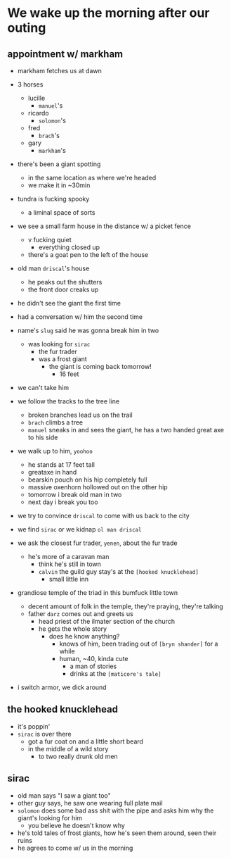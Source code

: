 # We wake up the morning after our outing
## appointment w/ markham
- markham fetches us at dawn
- 3 horses
    - lucille
        - `manuel`'s
    - ricardo
        - `solomon`'s
    - fred
        - `brach`'s
    - gary
        - `markham`'s
- there's been a giant spotting
    - in the same location as where we're headed
    - we make it in ~30min
- tundra is fucking spooky
    - a liminal space of sorts
- we see a small farm house in the distance w/ a picket fence
    - v fucking quiet
        - everything closed up
    - there's a goat pen to the left of the house
- old man `driscal`'s house
    - he peaks out the shutters
    - the front door creaks up
- he didn't see the giant the first time
- had a conversation w/ him the second time
- name's `slug` said he was gonna break him in two
    - was looking for `sirac`
        - the fur trader
        - was a frost giant
            - the giant is coming back tomorrow!
                - 16 feet
- we can't take him
- we follow the tracks to the tree line
    - broken branches lead us on the trail
    - `brach` climbs a tree
    - `manuel` sneaks in and sees the giant, he has a two handed great axe to his side

- we walk up to him, `yoohoo`
    - he stands at 17 feet tall
    - greataxe in hand
    - bearskin pouch on his hip completely full
    - massive oxenhorn hollowed out on the other hip
    - tomorrow i break old man in two
    - next day i break you too

- we try to convince `driscal` to come with us back to the city
- we find `sirac` or we kidnap `ol man driscal`

- we ask the closest fur trader, `yenen`, about the fur trade
    - he's more of a caravan man
        - think he's still in town
        - `calvin` the guild guy stay's at the `[hooked knucklehead]`
            - small little inn

- grandiose temple of the triad in this bumfuck little town
    - decent amount of folk in the temple, they're praying, they're talking
    - father `darz` comes out and greets us
        - head priest of the ilmater section of the church
        - he gets the whole story
            - does he know anything?
                - knows of him, been trading out of `[bryn shander]` for a while
                - human, ~40, kinda cute
                    - a man of stories
                    - drinks at the `[maticore's tale]`
- i switch armor, we dick around

## the hooked knucklehead
- it's poppin'
- `sirac` is over there
    - got a fur coat on and a little short beard
    - in the middle of a wild story
        - to two really drunk old men

## sirac
- old man says "I saw a giant too"
- other guy says, he saw one wearing full plate mail
- `solomon` does some bad ass shit with the pipe and asks him why the giant's looking for him
    - you believe he doesn't know why
- he's told tales of frost giants, how he's seen them around, seen their ruins
- he agrees to come w/ us in the morning

